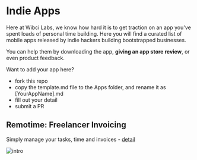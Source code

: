 # Indie Apps
Here at Wibci Labs, we know how hard it is to get traction on an app you've spent loads of personal time building.
Here you will find a curated list of mobile apps released by indie hackers building bootstrapped businesses.

You can help them by downloading the app, **giving an app store review**, or even product feedback.

Want to add your app here? 
- fork this repo
- copy the template.md file to the Apps folder, and rename it as [YourAppName].md
- fill out your detail
- submit a PR

## Remotime: Freelancer Invoicing
Simply manage your tasks, time and invoices - [detail](https://github.com/WibciLabs/Indie-Apps/blob/main/Apps/Remotime.md)

![intro](https://play-lh.googleusercontent.com/mZ70g2UqIiXYwZLHzkpE-ZLiKB2a7-ObcCowPYMSU_RbreTbTBk_rrnt9ctl-Tj9NII=w720-h310-rw) 

